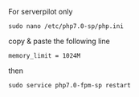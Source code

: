 For serverpilot only

``sudo nano /etc/php7.0-sp/php.ini``

copy & paste the following line

``memory_limit = 1024M``

then

```sudo service php7.0-fpm-sp restart```
